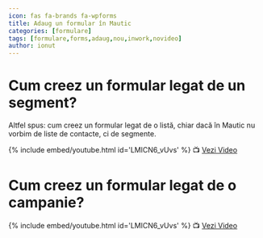 ```yaml
---
icon: fas fa-brands fa-wpforms
title: Adaug un formular în Mautic
categories: [formulare]
tags: [formulare,forms,adaug,nou,inwork,novideo]
author: ionut
---
```


# <i class='fas fa-brands fa-wpforms'></i> Cum creez un formular legat de un segment?
Altfel spus: cum creez un formular legat de o listă, chiar dacă în Mautic nu vorbim de liste de contacte, ci de segmente.

[//]: # (Comming soon video)

{% include embed/youtube.html id='LMlCN6_vUvs' %}
📺 [Vezi Video](https://www.youtube.com/watch?v=LMlCN6_vUvs)

# <i class='fas fa-brands fa-wpforms'></i> Cum creez un formular legat de o campanie?

[//]: # (Comming soon video)

{% include embed/youtube.html id='LMlCN6_vUvs' %}
📺 [Vezi Video](https://www.youtube.com/watch?v=LMlCN6_vUvs)

